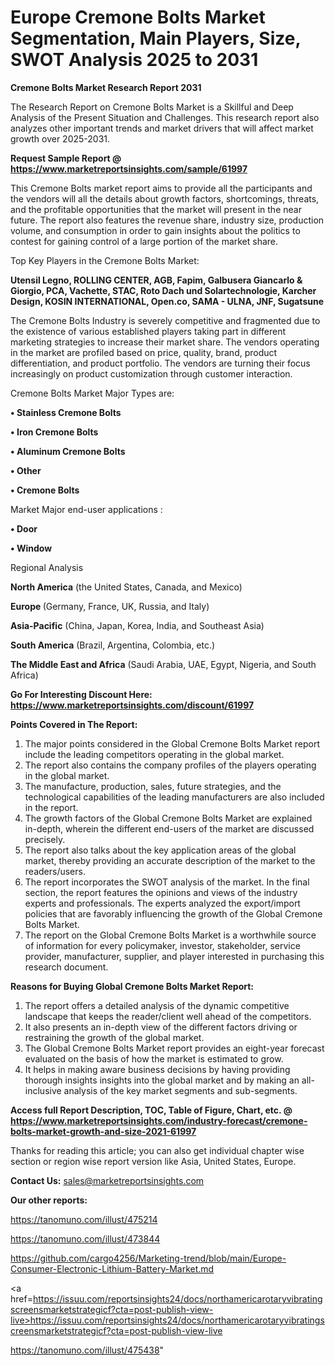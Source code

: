 # Europe Cremone Bolts Market Segmentation, Main Players, Size, SWOT Analysis 2025 to 2031

<strong>Cremone Bolts Market Research Report 2031</strong>

The Research Report on Cremone Bolts Market is a Skillful and Deep Analysis of the Present Situation and Challenges. This research report also analyzes other important trends and market drivers that will affect market growth over 2025-2031.

<strong>Request Sample Report @ <a href=https://www.marketreportsinsights.com/sample/61997>https://www.marketreportsinsights.com/sample/61997</a></strong>

This Cremone Bolts market report aims to provide all the participants and the vendors will all the details about growth factors, shortcomings, threats, and the profitable opportunities that the market will present in the near future. The report also features the revenue share, industry size, production volume, and consumption in order to gain insights about the politics to contest for gaining control of a large portion of the market share.

Top Key Players in the Cremone Bolts Market:

<strong>Utensil Legno, ROLLING CENTER, AGB, Fapim, Galbusera Giancarlo & Giorgio, PCA, Vachette, STAC, Roto Dach und Solartechnologie, Karcher Design, KOSIN INTERNATIONAL, Open.co, SAMA - ULNA, JNF, Sugatsune</strong>

The Cremone Bolts Industry is severely competitive and fragmented due to the existence of various established players taking part in different marketing strategies to increase their market share. The vendors operating in the market are profiled based on price, quality, brand, product differentiation, and product portfolio. The vendors are turning their focus increasingly on product customization through customer interaction.

Cremone Bolts Market Major Types are:

<strong>• Stainless Cremone Bolts

• Iron Cremone Bolts

• Aluminum Cremone Bolts

• Other

• Cremone Bolts</strong>

Market Major end-user applications :

<strong>• Door

• Window</strong>

Regional Analysis

</u><strong><b>North America</b></strong> (the United States, Canada, and Mexico)

<strong><b>Europe </b></strong>(Germany, France, UK, Russia, and Italy)

<strong><b>Asia-Pacific</b></strong> (China, Japan, Korea, India, and Southeast Asia)

<strong><b>South America</b></strong> (Brazil, Argentina, Colombia, etc.)

<strong><b>The Middle East and Africa</b></strong> (Saudi Arabia, UAE, Egypt, Nigeria, and South Africa)

<strong>Go For Interesting Discount Here: <a href=https://www.marketreportsinsights.com/discount/61997>https://www.marketreportsinsights.com/discount/61997</a></strong>

<strong>Points Covered in The Report:</strong>
<ol>
  <li>The major points considered in the Global Cremone Bolts Market report include the leading competitors operating in the global market.</li>
  <li>The report also contains the company profiles of the players operating in the global market.</li>
  <li>The manufacture, production, sales, future strategies, and the technological capabilities of the leading manufacturers are also included in the report.</li>
  <li>The growth factors of the Global Cremone Bolts Market are explained in-depth, wherein the different end-users of the market are discussed precisely.</li>
  <li>The report also talks about the key application areas of the global market, thereby providing an accurate description of the market to the readers/users.</li>
  <li>The report incorporates the SWOT analysis of the market. In the final section, the report features the opinions and views of the industry experts and professionals. The experts analyzed the export/import policies that are favorably influencing the growth of the Global Cremone Bolts Market.</li>
  <li>The report on the Global Cremone Bolts Market is a worthwhile source of information for every policymaker, investor, stakeholder, service provider, manufacturer, supplier, and player interested in purchasing this research document.</li>
</ol>
<strong>Reasons for Buying Global Cremone Bolts Market Report:</strong>

<ol>
  <li>The report offers a detailed analysis of the dynamic competitive landscape that keeps the reader/client well ahead of the competitors.</li>
  <li>It also presents an in-depth view of the different factors driving or restraining the growth of the global market.</li>
  <li>The Global Cremone Bolts Market report provides an eight-year forecast evaluated on the basis of how the market is estimated to grow.</li>
  <li>It helps in making aware business decisions by having providing thorough insights insights into the global market and by making an all-inclusive analysis of the key market segments and sub-segments.</li>
</ol>
<strong>Access full Report Description, TOC, Table of Figure, Chart, etc. @ <a href=https://www.marketreportsinsights.com/industry-forecast/cremone-bolts-market-growth-and-size-2021-61997>https://www.marketreportsinsights.com/industry-forecast/cremone-bolts-market-growth-and-size-2021-61997</a></strong>


Thanks for reading this article; you can also get individual chapter wise section or region wise report version like Asia, United States, Europe.

<strong>Contact Us:</strong>
sales@marketreportsinsights.com

<strong>Our other reports:</strong>

<a href=https://tanomuno.com/illust/475214>https://tanomuno.com/illust/475214</a>

<a href=https://tanomuno.com/illust/473844>https://tanomuno.com/illust/473844</a>

<a href=https://github.com/cargo4256/Marketing-trend/blob/main/Europe-Consumer-Electronic-Lithium-Battery-Market.md>https://github.com/cargo4256/Marketing-trend/blob/main/Europe-Consumer-Electronic-Lithium-Battery-Market.md</a>

<a href=https://issuu.com/reportsinsights24/docs/northamericarotaryvibratingscreensmarketstrategicf?cta=post-publish-view-live>https://issuu.com/reportsinsights24/docs/northamericarotaryvibratingscreensmarketstrategicf?cta=post-publish-view-live</a>

<a href=https://tanomuno.com/illust/475438>https://tanomuno.com/illust/475438</a>"
